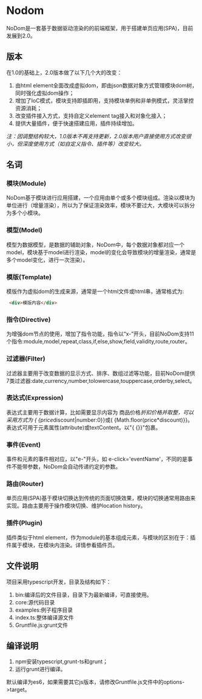# Nodom

NoDom是一套基于数据驱动渲染的的前端框架，用于搭建单页应用(SPA)，目前发展到2.0。

## 版本
在1.0的基础上，2.0版本做了以下几个大的改变：
1. 由html element全面改成虚拟dom，即由json数据对象方式管理模块dom树，同时强化虚拟dom操作；
2. 增加了IoC模式，模块支持即插即用，支持模块单例和非单例模式，灵活掌控资源消耗；
3. 改变插件接入方式，支持自定义element tag接入和对象化接入；
4. 提供大量插件，便于快速搭建应用，插件持续增加。

*注：因调整结构较大，1.0版本不再支持更新，2.0版本用户直接使用方式改变很小，但深度使用方式（如自定义指令、插件等）改变较大。*    
 
## 名词
### 模块(Module)
NoDom基于模块进行应用搭建，一个应用由单个或多个模块组成。渲染以模块为单位进行（增量渲染），所以为了保证渲染效率，模块不要过大，大模块可以拆分为多个小模块。

### 模型(Model)
模型为数据模型，是数据的辅助对象，NoDom中，每个数据对象都对应一个model，模块基于model进行渲染，model的变化会导致模块的增量渲染，通常是多个model变化，进行一次渲染）。

### 模版(Template)
模版作为虚拟dom的生成来源，通常是一个html文件或html串，通常格式为: 

```html
 <div>模版内容</div>
```

### 指令(Directive)
为增强dom节点的使用，增加了指令功能，指令以“x-”开头，目前NoDom支持11个指令:module,model,repeat,class,if,else,show,field,validity,route,router。

### 过滤器(Filter)
过滤器主要用于改变数据的显示方式、排序、数组过滤等功能，目前NoDom提供7类过滤器:date,currency,number,tolowercase,touppercase,orderby,select。

### 表达式(Expression)
表达式主要用于数据计算，比如需要显示内容为 商品价格*折扣价格并取整，可以采用方式为 { {price*discount|number:0}}或{ {Math.floor(price*discount)}}。表达式可用于元素属性(attribute)或textContent。以"{ {}}"包裹。

### 事件(Event)
事件和元素的事件相对应，以"e-"开头，如 e-click='eventName'，不同的是事件不能带参数，NoDom会自动传递约定的参数。

### 路由(Router)
单页应用(SPA)基于模块切换达到传统的页面切换效果，模块的切换通常用路由来实现。路由主要用于操作模块切换、维护location history。

### 插件(Plugin)
插件类似于html element，作为module的基本组成元素，与模块的区别在于：插件属于模块，在模块内渲染。详情参看插件页。

## 文件说明
项目采用typescript开发，目录及结构如下：
1. bin:编译后的文件目录，目录下为最新编译，可直接使用。
2. core:源代码目录
3. examples:例子程序目录
4. index.ts:整体编译源文件
5. Gruntfile.js:grunt文件
## 编译说明
1. npm安装typescript,grunt-ts和grunt；
2. 运行grunt进行编译。

默认编译为es6，如果需要其它js版本，请修改Gruntfile.js文件中的options->target。  



